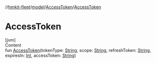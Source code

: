 //[hmkit-fleet](../../../index.md)/[model](../index.md)/[AccessToken](index.md)/[AccessToken](-access-token.md)



# AccessToken  
[jvm]  
Content  
fun [AccessToken](-access-token.md)(tokenType: [String](https://kotlinlang.org/api/latest/jvm/stdlib/kotlin/-string/index.html), scope: [String](https://kotlinlang.org/api/latest/jvm/stdlib/kotlin/-string/index.html), refreshToken: [String](https://kotlinlang.org/api/latest/jvm/stdlib/kotlin/-string/index.html), expiresIn: [Int](https://kotlinlang.org/api/latest/jvm/stdlib/kotlin/-int/index.html), accessToken: [String](https://kotlinlang.org/api/latest/jvm/stdlib/kotlin/-string/index.html))  



